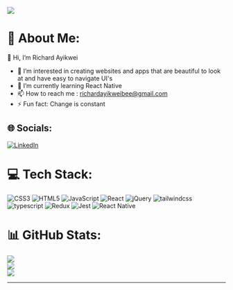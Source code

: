 [![](https://visitcount.itsvg.in/api?id=richardayikwei&icon=0&color=0)](https://visitcount.itsvg.in)
# 💫 About Me:
<!-- Proudly created with GPRM ( https://gprm.itsvg.in ) --> 👋 Hi, I’m Richard Ayikwei
- 👀 I’m interested in creating websites and apps that are beautiful to look at and have easy to navigate UI's
- 🌱 I’m currently learning React Native
- 📫 How to reach me : richardayikweibee@gmail.com
- ⚡ Fun fact: Change is constant



## 🌐 Socials:
[![LinkedIn](https://img.shields.io/badge/LinkedIn-%230077B5.svg?logo=linkedin&logoColor=white)](https://linkedin.com/in/richard-ayikwei-48b171112) 

# 💻 Tech Stack:
![CSS3](https://img.shields.io/badge/css3-%231572B6.svg?style=for-the-badge&logo=css3&logoColor=white) ![HTML5](https://img.shields.io/badge/html5-%23E34F26.svg?style=for-the-badge&logo=html5&logoColor=white) ![JavaScript](https://img.shields.io/badge/javascript-%23323330.svg?style=for-the-badge&logo=javascript&logoColor=%23F7DF1E) ![React](https://img.shields.io/badge/react-%2320232a.svg?style=for-the-badge&logo=react&logoColor=%2361DAFB) ![jQuery](https://img.shields.io/badge/jquery-%230769AD.svg?style=for-the-badge&logo=jquery&logoColor=white) ![tailwindcss](https://img.shields.io/badge/tailwindcss-%230769AD.svg?style=for-the-badge&logo=tailwindcss&logoColor=white) ![typescript](https://img.shields.io/badge/typescript-%230769AD.svg?style=for-the-badge&logo=typescript&logoColor=white)  ![Redux](https://img.shields.io/badge/redux-%230769AD.svg?style=for-the-badge&logo=redux&logoColor=white)  ![Jest](https://img.shields.io/badge/jest-%230769AD.svg?style=for-the-badge&logo=jest&logoColor=white) ![React Native](https://img.shields.io/badge/react%20native-%2320232a.svg?style=for-the-badge&logo=react&logoColor=%2361DAFB)

# 📊 GitHub Stats:
![](https://github-readme-stats.vercel.app/api?username=richardayikwei&theme=dark&hide_border=false&include_all_commits=false&count_private=false)<br/>
![](https://github-readme-streak-stats.herokuapp.com/?user=richardayikwei&theme=dark&hide_border=false)<br/>
![](https://github-readme-stats.vercel.app/api/top-langs/?username=richardayikwei&theme=dark&hide_border=false&include_all_commits=false&count_private=false&layout=compact)

---


<!---
richardayikwei/richardayikwei is a ✨ special ✨ repository because its `README.md` (this file) appears on your GitHub profile.
You can click the Preview link to take a look at your changes.
--->
